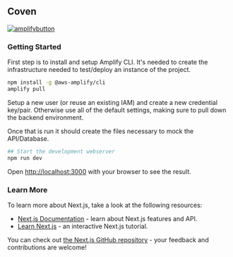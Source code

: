 ## Coven

 [![amplifybutton](https://oneclick.amplifyapp.com/button.svg)](https://console.aws.amazon.com/amplify/home#/deploy?repo=https://github.com/ehouse/coven)

### Getting Started

First step is to install and setup Amplify CLI. It's needed to create the infrastructure needed to test/deploy an instance of the project.

```bash
npm install -g @aws-amplify/cli
amplify pull
```
Setup a new user (or reuse an existing IAM) and create a new credential key/pair. Otherwise use all of the default settings, making sure to pull down the backend environment.

Once that is run it should create the files necessary to mock the API/Database.

```bash
## Start the development webserver
npm run dev
```

Open [http://localhost:3000](http://localhost:3000) with your browser to see the result.

### Learn More

To learn more about Next.js, take a look at the following resources:

- [Next.js Documentation](https://nextjs.org/docs) - learn about Next.js features and API.
- [Learn Next.js](https://nextjs.org/learn) - an interactive Next.js tutorial.

You can check out [the Next.js GitHub repository](https://github.com/vercel/next.js/) - your feedback and contributions are welcome!
